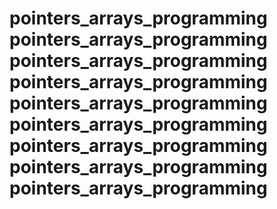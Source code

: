 <h1> pointers_arrays_programming</h1<h1> pointers_arrays_programming</h1<h1> pointers_arrays_programming</h1<h1> pointers_arrays_programming</h1<h1> pointers_arrays_programming</h1<h1> pointers_arrays_programming</h1<h1> pointers_arrays_programming</h1<h1> pointers_arrays_programming</h1<h1> pointers_arrays_programming</h1
